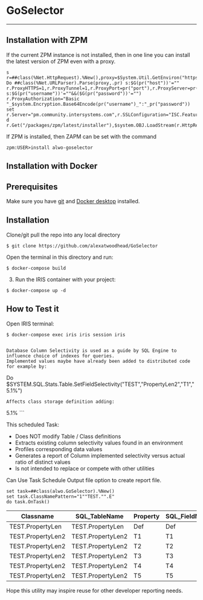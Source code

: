 # GoSelector
---
## Installation with ZPM

If the current ZPM instance is not installed, then in one line you can install the latest version of ZPM even with a proxy.
```
s r=##class(%Net.HttpRequest).%New(),proxy=$System.Util.GetEnviron("https_proxy") Do ##class(%Net.URLParser).Parse(proxy,.pr) s:$G(pr("host"))'="" r.ProxyHTTPS=1,r.ProxyTunnel=1,r.ProxyPort=pr("port"),r.ProxyServer=pr("host") s:$G(pr("username"))'=""&&($G(pr("password"))'="") r.ProxyAuthorization="Basic "_$system.Encryption.Base64Encode(pr("username")_":"_pr("password")) set r.Server="pm.community.intersystems.com",r.SSLConfiguration="ISC.FeatureTracker.SSL.Config" d r.Get("/packages/zpm/latest/installer"),$system.OBJ.LoadStream(r.HttpResponse.Data,"c")
```
If ZPM is installed, then ZAPM can be set with the command
```
zpm:USER>install alwo-goselector
```
## Installation with Docker

## Prerequisites
Make sure you have [git](https://git-scm.com/book/en/v2/Getting-Started-Installing-Git) and [Docker desktop](https://www.docker.com/products/docker-desktop) installed.

## Installation 
Clone/git pull the repo into any local directory

```
$ git clone https://github.com/alexatwoodhead/GoSelector
```

Open the terminal in this directory and run:

```
$ docker-compose build
```

3. Run the IRIS container with your project:

```
$ docker-compose up -d
```

## How to Test it
Open IRIS terminal:

```
$ docker-compose exec iris iris session iris


Database Column Selectivity is used as a guide by SQL Engine to influence choice of indexes for queries.
Implemented values maybe have already been added to distributed code for example by:
```
Do $SYSTEM.SQL.Stats.Table.SetFieldSelectivity("TEST","PropertyLen2","T1","5.1%")
```
Affects class storage definition adding: 
```
<Property name="T1">
<Selectivity>5.1%</Selectivity>
</Property>
```

This scheduled Task:
* Does NOT modify Table / Class definitions
* Extracts existing column selectivity values found in an environment
* Profiles corresponding data values
* Generates a report of Column implemented selectivity versus actual ratio of distinct values
* Is not intended to replace or compete with other utilities

Can Use Task Schedule Output file option to create report file.
```
set task=##class(alwo.GoSelector).%New()
set task.ClassNamePattern="1""TEST."".E"
do task.OnTask()
```

| Classname | SQL_TableName | Property | SQL_FieldName | Code_Selectivity | RecordCount | Count_DistinctValues | Calculated_Ratio |
|-----------|---------------|----------|---------------|------------------|-------------|----------------------|------------------|
| TEST.PropertyLen | TEST.PropertyLen | Def | Def | 2.5% | 3 | 3 | 33.33% |
| TEST.PropertyLen2 | TEST.PropertyLen2 | T1 | T1 | 5.1% | 7 | 6 | 16.67% |
| TEST.PropertyLen2 | TEST.PropertyLen2 | T2 | T2 | 5.2% | 7 | 5 | 20.00% |
| TEST.PropertyLen2 | TEST.PropertyLen2 | T3 | T3 | 5.3% | 7 | 4 | 25.00% |
| TEST.PropertyLen2 | TEST.PropertyLen2 | T4 | T4 | 5.4% | 7 | 3 | 33.33% |
| TEST.PropertyLen2 | TEST.PropertyLen2 | T5 | T5 | 5.5% | 7 | 3 | 33.33% |

Hope this utility may inspire reuse for other developer reporting needs.
